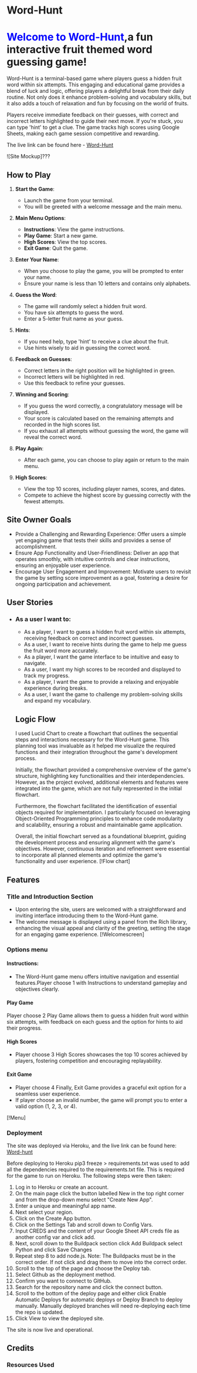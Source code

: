 # Word-Hunt
# <span style="color:blue">Welcome to Word-Hunt</span>,a fun interactive fruit themed word guessing game!


Word-Hunt is a terminal-based game where players guess a hidden fruit word within six attempts. This engaging and educational game provides a blend of luck and logic, offering players a delightful break from their daily routine. Not only does it enhance problem-solving and vocabulary skills, but it also adds a touch of relaxation and fun by focusing on the world of fruits.

Players receive immediate feedback on their guesses, with correct and incorrect letters highlighted to guide their next move. If you're stuck, you can type 'hint' to get a clue. The game tracks high scores using Google Sheets, making each game session competitive and rewarding.

The live link can be found here - [Word-Hunt](https://word-hunt-73b4f6b952fd.herokuapp.com/)

![Site Mockup]???

## How to Play
1. **Start the Game**:
   - Launch the game from your terminal.
   - You will be greeted with a welcome message and the main menu.

2. **Main Menu Options**:
   - **Instructions**: View the game instructions.
   - **Play Game**: Start a new game.
   - **High Scores**: View the top scores.
   - **Exit Game**: Quit the game.

3. **Enter Your Name**:
   - When you choose to play the game, you will be prompted to enter your name.
   - Ensure your name is less than 10 letters and contains only alphabets.

4. **Guess the Word**:
   - The game will randomly select a hidden fruit word.
   - You have six attempts to guess the word.
   - Enter a 5-letter fruit name as your guess.

5. **Hints**:
   - If you need help, type 'hint' to receive a clue about the fruit.
   - Use hints wisely to aid in guessing the correct word.

6. **Feedback on Guesses**:
   - Correct letters in the right position will be highlighted in green.
   - Incorrect letters will be highlighted in red.
   - Use this feedback to refine your guesses.

7. **Winning and Scoring**:
   - If you guess the word correctly, a congratulatory message will be displayed.
   - Your score is calculated based on the remaining attempts and recorded in the high scores list.
   - If you exhaust all attempts without guessing the word, the game will reveal the correct word.

8. **Play Again**:
   - After each game, you can choose to play again or return to the main menu.

9. **High Scores**:
   - View the top 10 scores, including player names, scores, and dates.
   - Compete to achieve the highest score by guessing correctly with the fewest attempts.

## Site Owner Goals
 - Provide a Challenging and Rewarding Experience: Offer users a simple yet engaging game that tests their skills and provides a sense of accomplishment.
 - Ensure App Functionality and User-Friendliness: Deliver an app that operates smoothly, with intuitive controls and clear instructions, ensuring an enjoyable user experience.
 - Encourage User Engagement and Improvement: Motivate users to revisit the game by setting score improvement as a goal, fostering a desire for ongoing participation and achievement.

 ## User Stories
 - ### As a user I want to:
   - As a player, I want to guess a hidden fruit word within six attempts, receiving feedback on correct and incorrect guesses.
   - As a user, I want to receive hints during the game to help me guess the fruit word more accurately.
   - As a player, I want the game interface to be intuitive and easy to navigate.
   - As a user, I want my high scores to be recorded and displayed to track my progress.
   - As a player, I want the game to provide a relaxing and enjoyable experience during breaks.
   - As a user, I want the game to challenge my problem-solving skills and expand my vocabulary.

   ## Logic Flow
   I used Lucid Chart to create a flowchart that outlines the sequential steps and interactions necessary for the Word-Hunt game. This planning tool was invaluable as it helped me visualize the required functions and their integration throughout the game's development process.

   Initially, the flowchart provided a comprehensive overview of the game's structure, highlighting key functionalities and their interdependencies. However, as the project evolved, additional elements and features were integrated into the game, which are not fully represented in the initial flowchart.

   Furthermore, the flowchart facilitated the identification of essential objects required for implementation. I particularly focused on leveraging Object-Oriented Programming principles to enhance code modularity and scalability, ensuring a robust and maintainable game application.

   Overall, the initial flowchart served as a foundational blueprint, guiding the development process and ensuring alignment with the game's objectives. However, continuous iteration and refinement were essential to incorporate all planned elements and optimize the game's functionality and user experience.
   [!Flow chart] 
## Features
  ### Title and Introduction Section
  - Upon entering the site, users are welcomed with a straightforward and inviting interface introducing them to the Word-Hunt game.
  - The welcome message is displayed using a panel from the Rich library, enhancing the visual appeal and clarity of the greeting, setting the stage for an engaging game experience.
  [!Welcomescreen]
  ### Options menu
  #### Instructions:
  -  The Word-Hunt game menu offers intuitive navigation and essential features.Player choose 1 with Instructions to understand gameplay and objectives clearly.

  #### Play Game
  Player choose 2 Play Game allows them to guess a hidden fruit word within six attempts, with feedback on each guess and the option for hints to aid their progress.
  #### High Scores 
  - Player choose 3 High Scores showcases the top 10 scores achieved by players, fostering competition and encouraging replayability.
  #### Exit Game
   - Player choose 4 Finally, Exit Game provides a graceful exit option for a seamless user experience.
   - If player choose an invalid number, the game will prompt you to enter a valid option (1, 2, 3, or 4).

  [!Menu]



### Deployment
The site was deployed via Heroku, and the live link can be found here: [Word-hunt](https://word-hunt-73b4f6b952fd.herokuapp.com/)

Before deploying to Heroku pip3 freeze > requirements.txt was used to add all the dependencies required to the requirements.txt file. This is required for the game to run on Heroku.
The following steps were then taken:
1. Log in to Heroku or create an account.
2. On the main page click the button labelled New in the top right corner and from the drop-down menu select "Create New App".
3. Enter a unique and meaningful app name.
4. Next select your region.
5. Click on the Create App button.
6. Click on the Settings Tab and scroll down to Config Vars.
7. Input CREDS and the content of your Google Sheet API creds file as another config var and click add.
8. Next, scroll down to the Buildpack section click Add Buildpack select Python and click Save Changes
9. Repeat step 8 to add node.js. Note: The Buildpacks must be in the correct order. If not click and drag them to move into the correct order.
10. Scroll to the top of the page and choose the Deploy tab.
11. Select Github as the deployment method.
12. Confirm you want to connect to GitHub.
13. Search for the repository name and click the connect button.
14. Scroll to the bottom of the deploy page and either click Enable Automatic Deploys for automatic deploys or Deploy Branch to deploy manually. Manually deployed branches will need re-deploying each time the repo is updated.
15. Click View to view the deployed site.

The site is now live and operational.

## Credits
### Resources Used



